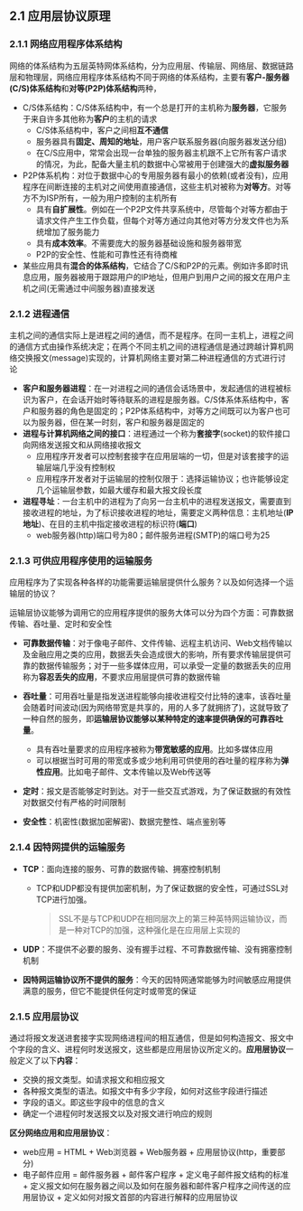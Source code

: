 ## 2.1 应用层协议原理

### 2.1.1 网络应用程序体系结构

网络的体系结构为五层英特网体系结构，分为应用层、传输层、网络层、数据链路层和物理层，网络应用程序体系结构不同于网络的体系结构，主要有**客户-服务器(C/S)体系结构**和**对等(P2P)体系结构**两种，

- C/S体系结构：C/S体系结构中，有一个总是打开的主机称为**服务器**，它服务于来自许多其他称为**客户**的主机的请求
  - C/S体系结构中，客户之间相**互不通信**
  - 服务器具有**固定、周知的地址**，用户客户联系服务器(向服务器发送分组)
  - 在C/S应用中，常常会出现一台单独的服务器主机跟不上它所有客户请求的情况，为此，配备大量主机的数据中心常被用于创建强大的**虚拟服务器**
- P2P体系机构：对位于数据中心的专用服务器有最小的依赖(或者没有)，应用程序在间断连接的主机对之间使用直接通信，这些主机对被称为**对等方**。对等方不为ISP所有，一般为用户控制的主机所有
  - 具有**自扩展性**。例如在一个P2P文件共享系统中，尽管每个对等方都由于请求文件产生工作负载，但每个对等方通过向其他对等方分发文件也为系统增加了服务能力
  - 具有**成本效率**。不需要庞大的服务器基础设施和服务器带宽
  - P2P的安全性、性能和可靠性还有待商榷
- 某些应用具有**混合的体系结构**，它结合了C/S和P2P的元素。例如许多即时讯息应用，服务器被用于跟踪用户的IP地址，但用户到用户之间的报文在用户主机之间(无需通过中间服务器)直接发送

### 2.1.2 进程通信

主机之间的通信实际上是进程之间的通信，而不是程序。在同一主机上，进程之间的通信方式由操作系统决定；在两个不同主机之间的进程通信是通过跨越计算机网络交换报文(message)实现的，计算机网络主要对第二种进程通信的方式进行讨论

- **客户和服务器进程**：在一对进程之间的通信会话场景中，发起通信的进程被标识为客户，在会话开始时等待联系的进程是服务器。C/S体系体系结构中，客户和服务器的角色是固定的；P2P体系结构中，对等方之间既可以为客户也可以为服务器，但在某一时刻，客户和服务器是固定的
- **进程与计算机网络之间的接口**：进程通过一个称为**套接字**(socket)的软件接口向网络发送报文和从网络接收报文
  - 应用程序开发者可以控制套接字在应用层端的一切，但是对该套接字的运输层端几乎没有控制权
  - 应用程序开发者对于运输层的控制仅限于：选择运输协议；也许能够设定几个运输层参数，如最大缓存和最大报文段长度
- **进程寻址**：一台主机中的进程为了向另一台主机中的进程发送报文，需要直到接收进程的地址，为了标识接收进程的地址，需要定义两种信息：主机地址(**IP地址**)、在目的主机中指定接收进程的标识符(**端口**)
  - web服务器(http)端口号为80；邮件服务进程(SMTP)的端口号为25

### 2.1.3 可供应用程序使用的运输服务

应用程序为了实现各种各样的功能需要运输层提供什么服务？以及如何选择一个运输层的协议？

运输层协议能够为调用它的应用程序提供的服务大体可以分为四个方面：可靠数据传输、吞吐量、定时和安全性

- **可靠数据传输**：对于像电子邮件、文件传输、远程主机访问、Web文档传输以及金融应用之类的应用，数据丢失会造成很大的影响，所有要求传输层提供可靠的数据传输服务；对于一些多媒体应用，可以承受一定量的数据丢失的应用称为**容忍丢失的应用**，不要求应用层提供可靠的数据传输
- **吞吐量**：可用吞吐量是指发送进程能够向接收进程交付比特的速率，该吞吐量会随着时间波动(因为网络带宽是共享的，用的人多了就拥挤了)，这就导致了一种自然的服务，即**运输层协议能够以某种特定的速率提供确保的可靠吞吐量**。
  - 具有吞吐量要求的应用程序被称为**带宽敏感的应用**。比如多媒体应用
  - 可以根据当时可用的带宽或多或少地利用可供使用的吞吐量的程序称为**弹性应用**。比如电子邮件、文本传输以及Web传送等

- **定时**：报文是否能够定时到达。对于一些交互式游戏，为了保证数据的有效性对数据交付有严格的时间限制
- **安全性**：机密性(数据加密解密)、数据完整性、端点鉴别等

### 2.1.4 因特网提供的运输服务

- **TCP**：面向连接的服务、可靠的数据传输、拥塞控制机制

  - TCP和UDP都没有提供加密机制，为了保证数据的安全性，可通过SSL对TCP进行加强。

    > SSL不是与TCP和UDP在相同层次上的第三种英特网运输协议，而是一种对TCP的加强，这种强化是在应用层上实现的

- **UDP**：不提供不必要的服务、没有握手过程、不可靠数据传输、没有拥塞控制机制

- **因特网运输协议所不提供的服务**：今天的因特网通常能够为时间敏感应用提供满意的服务，但它不能提供任何定时或带宽的保证

### 2.1.5 应用层协议

通过将报文发送进套接字实现网络进程间的相互通信，但是如何构造报文、报文中个字段的含义、进程何时发送报文，这些都是应用层协议所定义的。**应用层协议**一般定义了以下**内容**：

- 交换的报文类型。如请求报文和相应报文
- 各种报文类型的语法。如报文中有多少字段，如何对这些字段进行描述
- 字段的语义。即这些字段中的信息的含义
- 确定一个进程何时发送报文以及对报文进行响应的规则

**区分网络应用和应用层协议**：

- web应用 = HTML + Web浏览器 + Web服务器 + 应用层协议(http，重要部分)
- 电子邮件应用 = 邮件服务器 + 邮件客户程序 + 定义电子邮件报文结构的标准 + 定义报文如何在服务器之间以及如何在服务器和邮件客户程序之间传送的应用层协议 + 定义如何对报文首部的内容进行解释的应用层协议